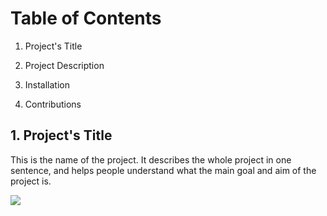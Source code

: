 # Table of Contents

1. Project's Title

2. Project Description

3. Installation

4. Contributions



## 1. Project's Title

This is the name of the project. It describes the whole project in one sentence, and helps
people understand what the main goal and aim of the project is.

![](https://d2slcw3kip6qmk.cloudfront.net/marketing/blog/2017Q2/project-planning-header@2x.png)
